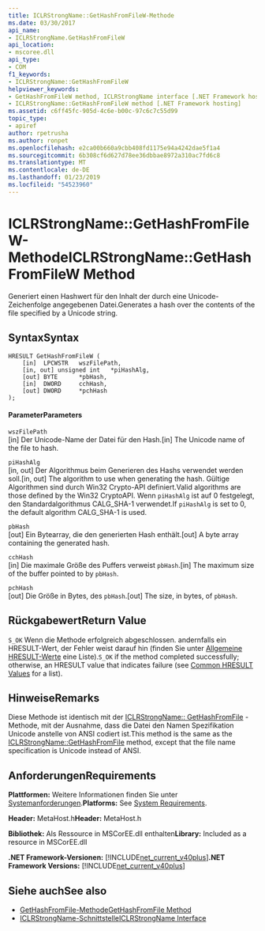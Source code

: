 ```yaml
---
title: ICLRStrongName::GetHashFromFileW-Methode
ms.date: 03/30/2017
api_name:
- ICLRStrongName.GetHashFromFileW
api_location:
- mscoree.dll
api_type:
- COM
f1_keywords:
- ICLRStrongName::GetHashFromFileW
helpviewer_keywords:
- GetHashFromFileW method, ICLRStrongName interface [.NET Framework hosting]
- ICLRStrongName::GetHashFromFileW method [.NET Framework hosting]
ms.assetid: c6ff45fc-905d-4c6e-b00c-97c6c7c55d99
topic_type:
- apiref
author: rpetrusha
ms.author: ronpet
ms.openlocfilehash: e2ca00b660a9cbb408fd1175e94a4242dae5f1a4
ms.sourcegitcommit: 6b308cf6d627d78ee36dbbae8972a310ac7fd6c8
ms.translationtype: MT
ms.contentlocale: de-DE
ms.lasthandoff: 01/23/2019
ms.locfileid: "54523960"
---
```

# <a name="iclrstrongnamegethashfromfilew-method"></a><span data-ttu-id="91fdc-102">ICLRStrongName::GetHashFromFileW-Methode</span><span class="sxs-lookup"><span data-stu-id="91fdc-102">ICLRStrongName::GetHashFromFileW Method</span></span>
<span data-ttu-id="91fdc-103">Generiert einen Hashwert für den Inhalt der durch eine Unicode-Zeichenfolge angegebenen Datei.</span><span class="sxs-lookup"><span data-stu-id="91fdc-103">Generates a hash over the contents of the file specified by a Unicode string.</span></span>  
  
## <a name="syntax"></a><span data-ttu-id="91fdc-104">Syntax</span><span class="sxs-lookup"><span data-stu-id="91fdc-104">Syntax</span></span>  
  
```  
HRESULT GetHashFromFileW (   
    [in]  LPCWSTR   wszFilePath,  
    [in, out] unsigned int   *piHashAlg,  
    [out] BYTE      *pbHash,  
    [in]  DWORD     cchHash,  
    [out] DWORD     *pchHash  
);   
```  
  
#### <a name="parameters"></a><span data-ttu-id="91fdc-105">Parameter</span><span class="sxs-lookup"><span data-stu-id="91fdc-105">Parameters</span></span>  
 `wszFilePath`  
 <span data-ttu-id="91fdc-106">[in] Der Unicode-Name der Datei für den Hash.</span><span class="sxs-lookup"><span data-stu-id="91fdc-106">[in] The Unicode name of the file to hash.</span></span>  
  
 `piHashAlg`  
 <span data-ttu-id="91fdc-107">[in, out] Der Algorithmus beim Generieren des Hashs verwendet werden soll.</span><span class="sxs-lookup"><span data-stu-id="91fdc-107">[in, out] The algorithm to use when generating the hash.</span></span> <span data-ttu-id="91fdc-108">Gültige Algorithmen sind durch Win32 Crypto-API definiert.</span><span class="sxs-lookup"><span data-stu-id="91fdc-108">Valid algorithms are those defined by the Win32 CryptoAPI.</span></span> <span data-ttu-id="91fdc-109">Wenn `piHashAlg` ist auf 0 festgelegt, den Standardalgorithmus CALG_SHA-1 verwendet.</span><span class="sxs-lookup"><span data-stu-id="91fdc-109">If `piHashAlg` is set to 0, the default algorithm CALG_SHA-1 is used.</span></span>  
  
 `pbHash`  
 <span data-ttu-id="91fdc-110">[out] Ein Bytearray, die den generierten Hash enthält.</span><span class="sxs-lookup"><span data-stu-id="91fdc-110">[out] A byte array containing the generated hash.</span></span>  
  
 `cchHash`  
 <span data-ttu-id="91fdc-111">[in] Die maximale Größe des Puffers verweist `pbHash`.</span><span class="sxs-lookup"><span data-stu-id="91fdc-111">[in] The maximum size of the buffer pointed to by `pbHash`.</span></span>  
  
 `pchHash`  
 <span data-ttu-id="91fdc-112">[out] Die Größe in Bytes, des `pbHash`.</span><span class="sxs-lookup"><span data-stu-id="91fdc-112">[out] The size, in bytes, of `pbHash`.</span></span>  
  
## <a name="return-value"></a><span data-ttu-id="91fdc-113">Rückgabewert</span><span class="sxs-lookup"><span data-stu-id="91fdc-113">Return Value</span></span>  
 <span data-ttu-id="91fdc-114">`S_OK` Wenn die Methode erfolgreich abgeschlossen. andernfalls ein HRESULT-Wert, der Fehler weist darauf hin (finden Sie unter [Allgemeine HRESULT-Werte](https://go.microsoft.com/fwlink/?LinkId=213878) eine Liste).</span><span class="sxs-lookup"><span data-stu-id="91fdc-114">`S_OK` if the method completed successfully; otherwise, an HRESULT value that indicates failure (see [Common HRESULT Values](https://go.microsoft.com/fwlink/?LinkId=213878) for a list).</span></span>  
  
## <a name="remarks"></a><span data-ttu-id="91fdc-115">Hinweise</span><span class="sxs-lookup"><span data-stu-id="91fdc-115">Remarks</span></span>  
 <span data-ttu-id="91fdc-116">Diese Methode ist identisch mit der [ICLRStrongName:: GetHashFromFile](../../../../docs/framework/unmanaged-api/hosting/iclrstrongname-gethashfromfile-method.md) -Methode, mit der Ausnahme, dass die Datei den Namen Spezifikation Unicode anstelle von ANSI codiert ist.</span><span class="sxs-lookup"><span data-stu-id="91fdc-116">This method is the same as the [ICLRStrongName::GetHashFromFile](../../../../docs/framework/unmanaged-api/hosting/iclrstrongname-gethashfromfile-method.md) method, except that the file name specification is Unicode instead of ANSI.</span></span>  
  
## <a name="requirements"></a><span data-ttu-id="91fdc-117">Anforderungen</span><span class="sxs-lookup"><span data-stu-id="91fdc-117">Requirements</span></span>  
 <span data-ttu-id="91fdc-118">**Plattformen:** Weitere Informationen finden Sie unter [Systemanforderungen](../../../../docs/framework/get-started/system-requirements.md).</span><span class="sxs-lookup"><span data-stu-id="91fdc-118">**Platforms:** See [System Requirements](../../../../docs/framework/get-started/system-requirements.md).</span></span>  
  
 <span data-ttu-id="91fdc-119">**Header:** MetaHost.h</span><span class="sxs-lookup"><span data-stu-id="91fdc-119">**Header:** MetaHost.h</span></span>  
  
 <span data-ttu-id="91fdc-120">**Bibliothek:** Als Ressource in MSCorEE.dll enthalten</span><span class="sxs-lookup"><span data-stu-id="91fdc-120">**Library:** Included as a resource in MSCorEE.dll</span></span>  
  
 <span data-ttu-id="91fdc-121">**.NET Framework-Versionen:** [!INCLUDE[net_current_v40plus](../../../../includes/net-current-v40plus-md.md)]</span><span class="sxs-lookup"><span data-stu-id="91fdc-121">**.NET Framework Versions:** [!INCLUDE[net_current_v40plus](../../../../includes/net-current-v40plus-md.md)]</span></span>  
  
## <a name="see-also"></a><span data-ttu-id="91fdc-122">Siehe auch</span><span class="sxs-lookup"><span data-stu-id="91fdc-122">See also</span></span>
- [<span data-ttu-id="91fdc-123">GetHashFromFile-Methode</span><span class="sxs-lookup"><span data-stu-id="91fdc-123">GetHashFromFile Method</span></span>](../../../../docs/framework/unmanaged-api/hosting/iclrstrongname-gethashfromfile-method.md)
- [<span data-ttu-id="91fdc-124">ICLRStrongName-Schnittstelle</span><span class="sxs-lookup"><span data-stu-id="91fdc-124">ICLRStrongName Interface</span></span>](../../../../docs/framework/unmanaged-api/hosting/iclrstrongname-interface.md)
